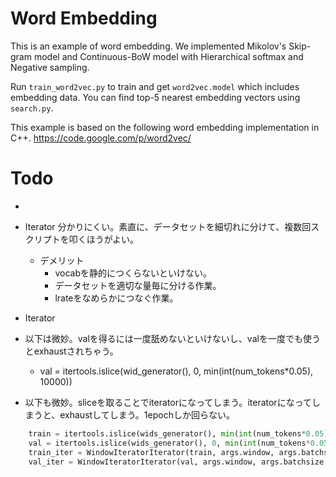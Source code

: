 # Word Embedding

This is an example of word embedding.
We implemented Mikolov's Skip-gram model and Continuous-BoW model with Hierarchical softmax and Negative sampling.

Run `train_word2vec.py` to train and get `word2vec.model` which includes embedding data.
You can find top-5 nearest embedding vectors using `search.py`.

This example is based on the following word embedding implementation in C++.
https://code.google.com/p/word2vec/

# Todo
- <eos>
- Iterator 分かりにくい。素直に、データセットを細切れに分けて、複数回スクリプトを叩くほうがよい。
    * デメリット
        - vocabを静的につくらないといけない。
        - データセットを適切な量毎に分ける作業。
        - lrateをなめらかにつなぐ作業。
- Iterator
- 以下は微妙。valを得るには一度舐めないといけないし、valを一度でも使うとexhaustされちゃう。
    * val = itertools.islice(wid_generator(), 0, min(int(num_tokens*0.05), 10000))

- 以下も微妙。sliceを取ることでiteratorになってしまう。iteratorになってしまうと、exhaustしてしまう。1epochしか回らない。
``` python
    train = itertools.islice(wids_generator(), min(int(num_tokens*0.05), 10000), sys.maxsize)
    val = itertools.islice(wids_generator(), 0, min(int(num_tokens*0.05), 10000))
    train_iter = WindowIteratorIterator(train, args.window, args.batchsize)
    val_iter = WindowIteratorIterator(val, args.window, args.batchsize, repeat=False)
```
